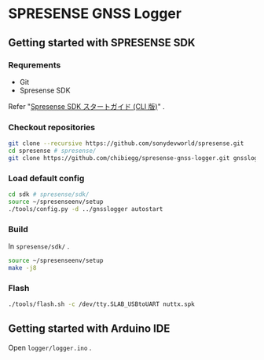 # SPRESENSE GNSS Logger

## Getting started with SPRESENSE SDK

### Requrements

* Git
* Spresense SDK

Refer "[Spresense SDK スタートガイド (CLI 版)](https://developer.sony.com/develop/spresense/docs/sdk_set_up_ja.html)" .

### Checkout repositories

```bash
git clone --recursive https://github.com/sonydevworld/spresense.git
cd spresense # spresense/
git clone https://github.com/chibiegg/spresense-gnss-logger.git gnsslogger
```

### Load default config

```bash
cd sdk # spresense/sdk/
source ~/spresenseenv/setup
./tools/config.py -d ../gnsslogger autostart
```

### Build

In `spresense/sdk/` .

```bash
source ~/spresenseenv/setup
make -j8
```

### Flash

```bash
./tools/flash.sh -c /dev/tty.SLAB_USBtoUART nuttx.spk
```


## Getting started with Arduino IDE

Open `logger/logger.ino` .

